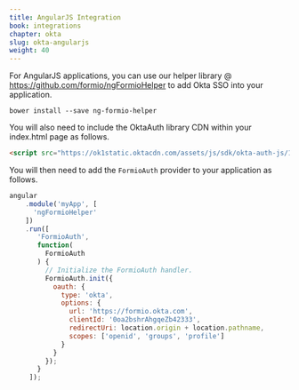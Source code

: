 ```yaml
---
title: AngularJS Integration
book: integrations
chapter: okta
slug: okta-angularjs
weight: 40
---
```

For AngularJS applications, you can use our helper library @ https://github.com/formio/ngFormioHelper to add Okta SSO into your application.

```
bower install --save ng-formio-helper
```

You will also need to include the OktaAuth library CDN within your index.html page as follows.

```html
<script src="https://ok1static.oktacdn.com/assets/js/sdk/okta-auth-js/1.16.0/okta-auth-js.min.js" type="text/javascript"></script>
```

You will then need to add the ```FormioAuth``` provider to your application as follows.

```javascript
angular
    .module('myApp', [
      'ngFormioHelper'
    ])
    .run([
       'FormioAuth',
       function(
         FormioAuth
       ) {
         // Initialize the FormioAuth handler.
         FormioAuth.init({
           oauth: {
             type: 'okta',
             options: {
               url: 'https://formio.okta.com',
               clientId: '0oa2bshrAhgqeZb42333',
               redirectUri: location.origin + location.pathname,
               scopes: ['openid', 'groups', 'profile']
             }
           }
         });
       }
     ]);
```

 
